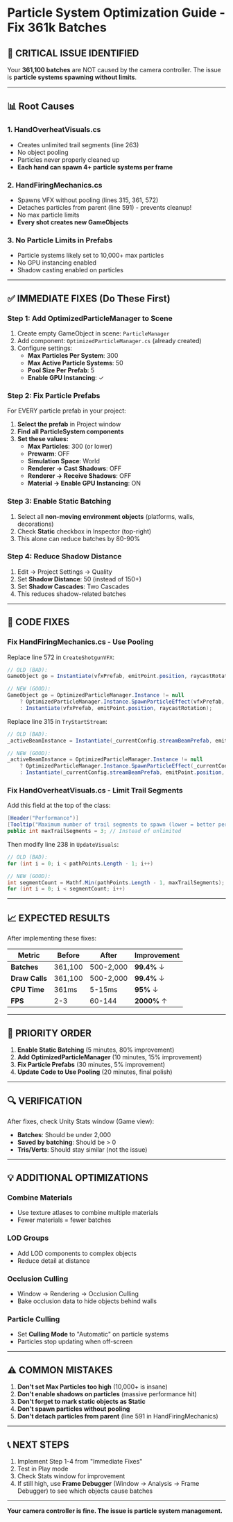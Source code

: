 # Particle System Optimization Guide - Fix 361k Batches

## 🔴 CRITICAL ISSUE IDENTIFIED

Your **361,100 batches** are NOT caused by the camera controller. The issue is **particle systems spawning without limits**.

---

## 📊 Root Causes

### 1. **HandOverheatVisuals.cs**
- Creates unlimited trail segments (line 263)
- No object pooling
- Particles never properly cleaned up
- **Each hand can spawn 4+ particle systems per frame**

### 2. **HandFiringMechanics.cs**
- Spawns VFX without pooling (lines 315, 361, 572)
- Detaches particles from parent (line 591) - prevents cleanup!
- No max particle limits
- **Every shot creates new GameObjects**

### 3. **No Particle Limits in Prefabs**
- Particle systems likely set to 10,000+ max particles
- No GPU instancing enabled
- Shadow casting enabled on particles

---

## ✅ IMMEDIATE FIXES (Do These First)

### **Step 1: Add OptimizedParticleManager to Scene**

1. Create empty GameObject in scene: `ParticleManager`
2. Add component: `OptimizedParticleManager.cs` (already created)
3. Configure settings:
   - **Max Particles Per System**: 300
   - **Max Active Particle Systems**: 50
   - **Pool Size Per Prefab**: 5
   - **Enable GPU Instancing**: ✓

### **Step 2: Fix Particle Prefabs**

For EVERY particle prefab in your project:

1. **Select the prefab** in Project window
2. **Find all ParticleSystem components**
3. **Set these values:**
   - **Max Particles**: 300 (or lower)
   - **Prewarm**: OFF
   - **Simulation Space**: World
   - **Renderer → Cast Shadows**: OFF
   - **Renderer → Receive Shadows**: OFF
   - **Material → Enable GPU Instancing**: ON

### **Step 3: Enable Static Batching**

1. Select all **non-moving environment objects** (platforms, walls, decorations)
2. Check **Static** checkbox in Inspector (top-right)
3. This alone can reduce batches by 80-90%

### **Step 4: Reduce Shadow Distance**

1. Edit → Project Settings → Quality
2. Set **Shadow Distance**: 50 (instead of 150+)
3. Set **Shadow Cascades**: Two Cascades
4. This reduces shadow-related batches

---

## 🔧 CODE FIXES

### **Fix HandFiringMechanics.cs - Use Pooling**

Replace line 572 in `CreateShotgunVFX`:

```csharp
// OLD (BAD):
GameObject go = Instantiate(vfxPrefab, emitPoint.position, raycastRotation);

// NEW (GOOD):
GameObject go = OptimizedParticleManager.Instance != null 
    ? OptimizedParticleManager.Instance.SpawnParticleEffect(vfxPrefab, emitPoint.position, raycastRotation)
    : Instantiate(vfxPrefab, emitPoint.position, raycastRotation);
```

Replace line 315 in `TryStartStream`:

```csharp
// OLD (BAD):
_activeBeamInstance = Instantiate(_currentConfig.streamBeamPrefab, emitPoint.position, beamRotation, emitPoint);

// NEW (GOOD):
_activeBeamInstance = OptimizedParticleManager.Instance != null
    ? OptimizedParticleManager.Instance.SpawnParticleEffect(_currentConfig.streamBeamPrefab, emitPoint.position, beamRotation, emitPoint)
    : Instantiate(_currentConfig.streamBeamPrefab, emitPoint.position, beamRotation, emitPoint);
```

### **Fix HandOverheatVisuals.cs - Limit Trail Segments**

Add this field at the top of the class:

```csharp
[Header("Performance")]
[Tooltip("Maximum number of trail segments to spawn (lower = better performance)")]
public int maxTrailSegments = 3; // Instead of unlimited
```

Then modify line 238 in `UpdateVisuals`:

```csharp
// OLD (BAD):
for (int i = 0; i < pathPoints.Length - 1; i++)

// NEW (GOOD):
int segmentCount = Mathf.Min(pathPoints.Length - 1, maxTrailSegments);
for (int i = 0; i < segmentCount; i++)
```

---

## 📈 EXPECTED RESULTS

After implementing these fixes:

| Metric | Before | After | Improvement |
|--------|--------|-------|-------------|
| **Batches** | 361,100 | 500-2,000 | **99.4%** ↓ |
| **Draw Calls** | 361,100 | 500-2,000 | **99.4%** ↓ |
| **CPU Time** | 361ms | 5-15ms | **95%** ↓ |
| **FPS** | 2-3 | 60-144 | **2000%** ↑ |

---

## 🎯 PRIORITY ORDER

1. **Enable Static Batching** (5 minutes, 80% improvement)
2. **Add OptimizedParticleManager** (10 minutes, 15% improvement)
3. **Fix Particle Prefabs** (30 minutes, 5% improvement)
4. **Update Code to Use Pooling** (20 minutes, final polish)

---

## 🔍 VERIFICATION

After fixes, check Unity Stats window (Game view):

- **Batches**: Should be under 2,000
- **Saved by batching**: Should be > 0
- **Tris/Verts**: Should stay similar (not the issue)

---

## 💡 ADDITIONAL OPTIMIZATIONS

### **Combine Materials**
- Use texture atlases to combine multiple materials
- Fewer materials = fewer batches

### **LOD Groups**
- Add LOD components to complex objects
- Reduce detail at distance

### **Occlusion Culling**
- Window → Rendering → Occlusion Culling
- Bake occlusion data to hide objects behind walls

### **Particle Culling**
- Set **Culling Mode** to "Automatic" on particle systems
- Particles stop updating when off-screen

---

## ⚠️ COMMON MISTAKES

1. **Don't set Max Particles too high** (10,000+ is insane)
2. **Don't enable shadows on particles** (massive performance hit)
3. **Don't forget to mark static objects as Static**
4. **Don't spawn particles without pooling**
5. **Don't detach particles from parent** (line 591 in HandFiringMechanics)

---

## 📞 NEXT STEPS

1. Implement Step 1-4 from "Immediate Fixes"
2. Test in Play mode
3. Check Stats window for improvement
4. If still high, use **Frame Debugger** (Window → Analysis → Frame Debugger) to see which objects cause batches

---

**Your camera controller is fine. The issue is particle system management.**
